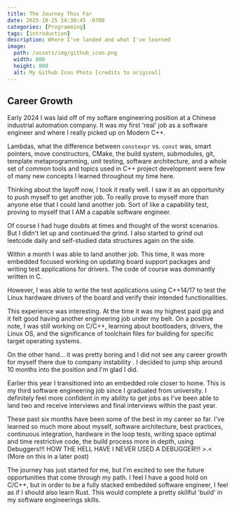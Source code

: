 ```yaml
---
title: The Journey Thus Far
date: 2025-10-25 14:30:45 -0700
categories: [Programming]
tags: [introduction]
description: Where I've landed and what I've learned
image:
  path: /assets/img/github_icon.png
  width: 800
  height: 800
  alt: My Github Icon Photo [credits to original]
---
```



## Career Growth

Early 2024 I was laid off of my softare engineering position at a Chinese industrial automation company. It was my first 'real' job as a software engineer and where I really picked up on Modern C++. 

Lambdas, what the difference between `constexpr` vs. `const` was, smart pointers, move constructors, CMake, the build system, submodules, git, template metaprogramming, unit testing, software architecture, and a whole set of common tools and topics used in C++ project development were few of many new concepts I learned throughout my time here. 

Thinking about the layoff now, I took it really well. I saw it as an opportunity to push myself to get another job. To really prove to myself more than anyone else that I could land another job. Sort of like a capability test, proving to myself that I AM a capable software engineer. 

Of course I had huge doubts at times and thought of the worst scenarios. But I didn't let up and continued the grind. I also started to grind out leetcode daily and self-studied data structures again on the side. 

Within a month I was able to land another job. This time, it was more embedded focused working on updating board support packages and writing test applications for drivers. The code of course was dominantly written in C. 

However, I was able to write the test applications using C++14/17 to test the  Linux hardware drivers of the board and verify their intended functionalities.

This experience was interesting. At the time it was my highest paid gig and it felt good having another engineering job under my belt. On a positive note, I was still working on C/C++, learning about bootloaders, drivers, the Linux OS,  and the significance of toolchain files for building for specific target operating systems.

On the other hand... it was pretty boring and I did not see any career growth for myself there due to company instability . I decided to jump ship around 10 months into the position and I'm glad I did. 

Earlier this year I transitioned into an embedded role closer to home. This is my third software engineering job since I graduated from university. I definitely feel more confident in my ability to get jobs as I've been able to land two and receive interviews and final interviews within the past year. 

These past six months have been some of the best in my career so far. I've learned so much more about myself, software architecture, best practices, continuous integration, hardware in the loop tests, writing space optimal and time restrictive code, the build process more in depth, using Debuggers!!! HOW THE HELL HAVE I NEVER USED A DEBUGGER!!! >.<  (More on this in a later post)

The journey has just started for me, but I'm excited to see the future opportunities that come through my path. I feel I have a good hold on C/C++, but in order to be a fully stacked embedded software engineer, I feel as if I should also learn Rust. This would complete a pretty skillful 'build' in my software engineerings skills. 





